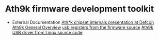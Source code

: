 Ath9k firmware development toolkit
===============================


* External Documentation
  [ Ath\*k chipset internals presentation at Defcon](https://www.youtube.com/watch?v=WOcYTqoSQ68)
  [ Ath9k General Overview](https://github.com/qca/open-ath9k-htc-firmware/wiki/Overview)
  [ usb registers from the firmware source](https://github.com/qca/open-ath9k-htc-firmware/wiki/usb-regs)
  [ Ath9k USB driver from Linux source code](https://elixir.bootlin.com/linux/latest/source/drivers/net/wireless/ath/ath9k/hif_usb.c)
